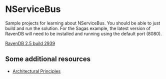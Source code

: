 NServiceBus
====

Sample projects for learning about NServiceBus. You should be able to just build and run the solution. For the Sagas example, the latest version of RavenDB will need to be installed and running using the default port (8080).

[RavenDB 2.5 build 2939](http://hibernatingrhinos.com/downloads/RavenDB%20Installer/2939)


## Some additional resources
* [Architectural Principles](http://docs.particular.net/nservicebus/architectural-principles)

